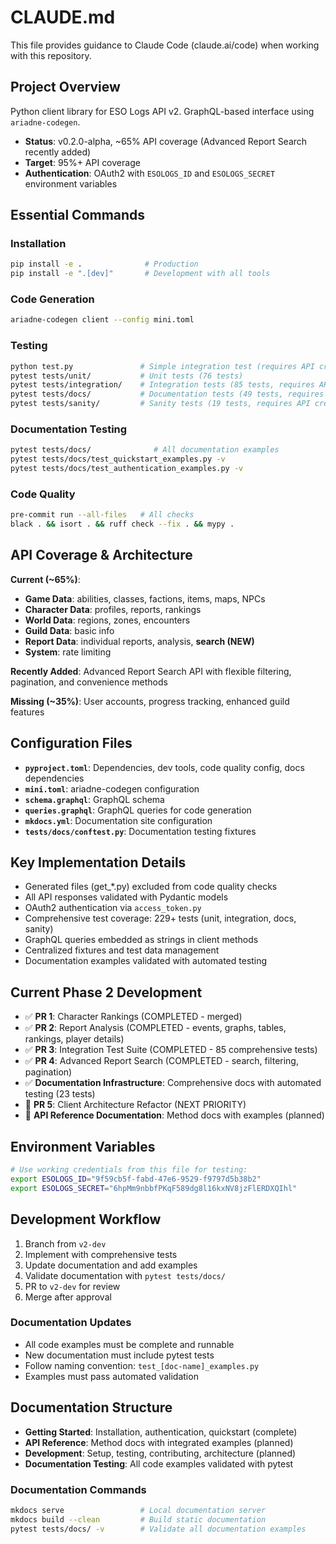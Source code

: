 # CLAUDE.md

This file provides guidance to Claude Code (claude.ai/code) when working with this repository.

## Project Overview
Python client library for ESO Logs API v2. GraphQL-based interface using `ariadne-codegen`.
- **Status**: v0.2.0-alpha, ~65% API coverage (Advanced Report Search recently added)
- **Target**: 95%+ API coverage
- **Authentication**: OAuth2 with `ESOLOGS_ID` and `ESOLOGS_SECRET` environment variables

## Essential Commands

### Installation
```bash
pip install -e .              # Production
pip install -e ".[dev]"       # Development with all tools
```

### Code Generation
```bash
ariadne-codegen client --config mini.toml
```

### Testing
```bash
python test.py               # Simple integration test (requires API credentials)
pytest tests/unit/           # Unit tests (76 tests)
pytest tests/integration/    # Integration tests (85 tests, requires API credentials)
pytest tests/docs/           # Documentation tests (49 tests, requires API credentials)
pytest tests/sanity/         # Sanity tests (19 tests, requires API credentials)
```

### Documentation Testing
```bash
pytest tests/docs/              # All documentation examples
pytest tests/docs/test_quickstart_examples.py -v
pytest tests/docs/test_authentication_examples.py -v
```

### Code Quality
```bash
pre-commit run --all-files   # All checks
black . && isort . && ruff check --fix . && mypy .
```

## API Coverage & Architecture
**Current (~65%)**:
- **Game Data**: abilities, classes, factions, items, maps, NPCs
- **Character Data**: profiles, reports, rankings
- **World Data**: regions, zones, encounters
- **Guild Data**: basic info
- **Report Data**: individual reports, analysis, **search (NEW)**
- **System**: rate limiting

**Recently Added**: Advanced Report Search API with flexible filtering, pagination, and convenience methods

**Missing (~35%)**: User accounts, progress tracking, enhanced guild features

## Configuration Files
- **`pyproject.toml`**: Dependencies, dev tools, code quality config, docs dependencies
- **`mini.toml`**: ariadne-codegen configuration
- **`schema.graphql`**: GraphQL schema
- **`queries.graphql`**: GraphQL queries for code generation
- **`mkdocs.yml`**: Documentation site configuration
- **`tests/docs/conftest.py`**: Documentation testing fixtures

## Key Implementation Details
- Generated files (get_*.py) excluded from code quality checks
- All API responses validated with Pydantic models
- OAuth2 authentication via `access_token.py`
- Comprehensive test coverage: 229+ tests (unit, integration, docs, sanity)
- GraphQL queries embedded as strings in client methods
- Centralized fixtures and test data management
- Documentation examples validated with automated testing

## Current Phase 2 Development
- ✅ **PR 1**: Character Rankings (COMPLETED - merged)
- ✅ **PR 2**: Report Analysis (COMPLETED - events, graphs, tables, rankings, player details)
- ✅ **PR 3**: Integration Test Suite (COMPLETED - 85 comprehensive tests)
- ✅ **PR 4**: Advanced Report Search (COMPLETED - search, filtering, pagination)
- ✅ **Documentation Infrastructure**: Comprehensive docs with automated testing (23 tests)
- 🚧 **PR 5**: Client Architecture Refactor (NEXT PRIORITY)
- 📝 **API Reference Documentation**: Method docs with examples (planned)

## Environment Variables
```bash
# Use working credentials from this file for testing:
export ESOLOGS_ID="9f59cb5f-fabd-47e6-9529-f9797d5b38b2"
export ESOLOGS_SECRET="6hpMm9nbbfPKqF589dg8l16kxNV8jzFlERDXQIhl"
```

## Development Workflow
1. Branch from `v2-dev`
2. Implement with comprehensive tests
3. Update documentation and add examples
4. Validate documentation with `pytest tests/docs/`
5. PR to `v2-dev` for review
6. Merge after approval

### Documentation Updates
- All code examples must be complete and runnable
- New documentation must include pytest tests
- Follow naming convention: `test_[doc-name]_examples.py`
- Examples must pass automated validation

## Documentation Structure
- **Getting Started**: Installation, authentication, quickstart (complete)
- **API Reference**: Method docs with integrated examples (planned)
- **Development**: Setup, testing, contributing, architecture (planned)
- **Documentation Testing**: All code examples validated with pytest

### Documentation Commands
```bash
mkdocs serve                 # Local documentation server
mkdocs build --clean         # Build static documentation
pytest tests/docs/ -v        # Validate all documentation examples
```
